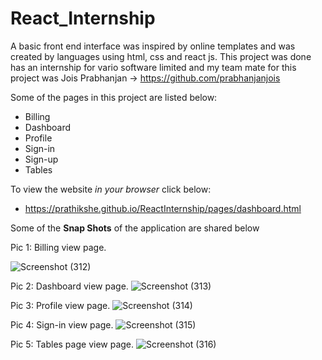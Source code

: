 # React_Internship
A basic front end interface was inspired by online templates and was created by languages using html, css and react js.
This project was done has an internship for vario software limited and my team mate for this project was Jois Prabhanjan -> https://github.com/prabhanjanjois



Some of the pages in this project are listed below:
* Billing
* Dashboard
* Profile
* Sign-in
* Sign-up
* Tables

To view the website *in your browser* click below:
* https://prathikshe.github.io/ReactInternship/pages/dashboard.html


Some of the **Snap Shots** of the application are shared below

Pic 1: Billing view page.


![Screenshot (312)](https://user-images.githubusercontent.com/72604642/136685686-c50c5b4b-cda7-4f0f-a9b4-1cf55252b071.png)

Pic 2: Dashboard view page.
![Screenshot (313)](https://user-images.githubusercontent.com/72604642/136685751-e14b3473-a3b7-40c5-8547-40241e900f2d.png)
 
 Pic 3: Profile view page.
 ![Screenshot (314)](https://user-images.githubusercontent.com/72604642/136685778-4651d2ff-7ab0-435b-a157-9d0d9ecb3eb2.png)

Pic 4: Sign-in view page.
![Screenshot (315)](https://user-images.githubusercontent.com/72604642/136685815-808fab45-1efc-40b5-a396-4d73328572fd.png)

Pic 5: Tables page view page.
![Screenshot (316)](https://user-images.githubusercontent.com/72604642/136685837-37b04e22-e746-45ac-aedb-05707b997963.png)
